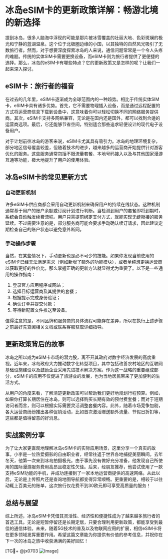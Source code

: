 # 冰岛eSIM卡的更新政策详解：畅游北境的新选择

提到冰岛，很多人脑海中浮现的可能是那片被冰雪覆盖的壮丽大地、色彩斑斓的极光和宁静的蓝湖温泉。这个位于北极圈边缘的小国，以其独特的自然风光吸引了无数旅行者。然而，对于想要深度探索冰岛的人来说，通信问题常常是一个令人头疼的难题。传统的实体SIM卡需要更换设备，而eSIM卡则为旅行者提供了更便捷的选择。那么，冰岛的eSIM卡有哪些特点？它的更新政策又是怎样的呢？让我们一起来深入探讨。

## eSIM卡：旅行者的福音

在过去的几年里，eSIM卡逐渐成为全球范围内的一种趋势。相比于传统实体SIM卡，eSIM卡具有诸多优势。首先，它不需要物理插入设备，而是通过远程配置的方式将运营商信息下载到设备中，这意味着你可以轻松切换不同的网络服务提供商。其次，eSIM卡支持多网络兼容，无论是在国内还是国外，都可以找到合适的运营商选项。最后，它还能够节省空间，特别适合那些追求轻便设计的现代电子设备用户。

对于计划前往冰岛的游客来说，eSIM卡尤其具有吸引力。冰岛的地理环境复杂，部分地区信号覆盖较差，但随着技术的进步，越来越多的运营商开始提供针对游客优化的服务。这些服务通常包括不限流量套餐、本地号码接入以及与其他国家漫游互通等功能，极大地提升了用户的使用体验。

## 冰岛eSIM卡的常见更新方式

### 自动更新机制

许多eSIM卡供应商都会采用自动更新机制来确保用户的持续在线状态。这种机制通常基于用户的账户余额或订阅计划进行判断。当检测到用户的套餐即将到期时，系统会自动触发续费流程。用户只需提前绑定支付方式，就能实现无缝衔接的服务延续。不过需要注意的是，部分服务商可能会要求手动确认续订请求，因此建议定期检查自己的账户状态以避免意外断网。

### 手动操作步骤

当然，在某些情况下，手动更新也是必不可少的技能。如果你发现当前使用的eSIM卡已经无法满足需求（例如新增了额外的功能模块），或者单纯想更换运营商以获取更好的性价比，那么掌握正确的更新方法就显得尤为重要了。以下是一些通用的操作指南：

1. 登录官方应用程序或网站；
2. 选择目标运营商及其提供的套餐；
3. 根据提示完成身份验证；
4. 确认订单并提交付款；
5. 等待新配置文件推送至设备。

值得注意的是，不同品牌和服务商的具体流程可能存在差异，所以在执行上述步骤之前最好先查阅相关文档或联系客服获取详细指导。

## 更新政策背后的故事

冰岛之所以成为eSIM卡市场的潜力股，离不开其政府对数字经济发展的高度重视。近年来，冰岛政府大力推动数字化转型项目，其中包括改善农村地区的互联网基础设施建设以及鼓励企业采用先进技术解决方案。作为这一战略的重要组成部分，eSIM卡的应用不仅促进了旅游业的发展，也为当地居民带来了更加便利的生活方式。

从用户的角度来看，了解清楚更新政策可以帮助我们更好地规划行程预算。例如，如果你打算长期居住在冰岛，则可以选择购买长期有效的预付费套餐；而对于短期访问者而言，则可以根据实际需要灵活调整套餐内容。此外，随着市场竞争加剧，各大运营商纷纷推出各种促销活动，比如首次激活赠送额外流量、节假日折扣等，这些都是值得留意的好消息。

## 实战案例分享

为了让大家更直观地理解冰岛eSIM卡的实际应用场景，这里分享一个真实的故事。小李是一位热爱摄影的自由职业者，经常往返于世界各地捕捉美丽瞬间。去年冬天，他第一次来到冰岛拍摄极光。由于事先没有做好充分准备，他发现自己所使用的国际漫游服务费用高昂且稳定性欠佳。后来，经朋友推荐，他尝试使用了一款支持eSIM功能的手机，并成功连接到了一家本地运营商提供的高速网络。从此以后，无论是上传照片还是查询地图导航都变得异常顺畅。更重要的是，相较于以往动辄上百美元的账单，这次旅行仅花费不到30欧元即可享受高质量的服务！

## 总结与展望

综上所述，冰岛eSIM卡凭借其灵活性、经济性和便捷性成为了越来越多旅行者的首选工具。无论是短暂停留还是长期定居，只要合理利用更新政策，都能享受到最佳的通信体验。未来，随着5G技术的普及以及物联网应用的扩展，相信eSIM卡将在更多领域发挥重要作用。希望这篇文章能为你提供有价值的参考信息，并祝你在下一次的冰岛之旅中收获满满的美好回忆！

[TG💪+ @jx0703 ![Image](https://github.com/user-attachments/assets/dbca1d08-cadb-493c-b0ec-ad6f7a83f270)]